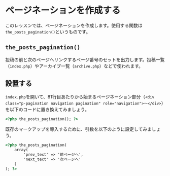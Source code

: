 # ページネーションを作成する
このレッスンでは、ページネーションを作成します。使用する関数は`the_posts_pagination()`というものです。

## `the_posts_pagination()`
投稿の前と次のページへリンクするページ番号のセットを出力します。投稿一覧（`index.php`）やアーカイブ一覧（`archive.php`）などで使われます。

## 設置する
`index.php`を開いて、81行目あたりから始まるページネーション部分（`<div class="p-pagination navigation pagination" role="navigation">〜</div>`）を以下のコードに置き換えてみましょう。

```html
<?php the_posts_pagination(); ?>
```

既存のマークアップを導入するために、引数を以下のように設定してみましょう。

```html
<?php the_posts_pagination(
    array(
        'prev_text' => '前ページへ',
        'next_text' => '次ページへ'
    )
); ?>
```